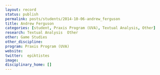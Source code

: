 ```yaml
---
layout: record
status: publish
permalink: posts/students/2014-10-06-andrew_ferguson
title: Andrew Ferguson
categories: [student, Praxis Program (UVA), Textual Analysis, Other]
research: Textual Analysis  Other
other: Game Studies
other_discipline: 
program: Praxis Program (UVA)
website: 
twitter:  epiktistes
image: 
disciplinary_home: []
---
```


